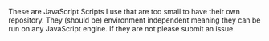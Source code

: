 These are JavaScript Scripts I use that are too small to have their own repository. They (should be) environment independent meaning they can be run on any JavaScript engine. If they are not please submit an issue.
